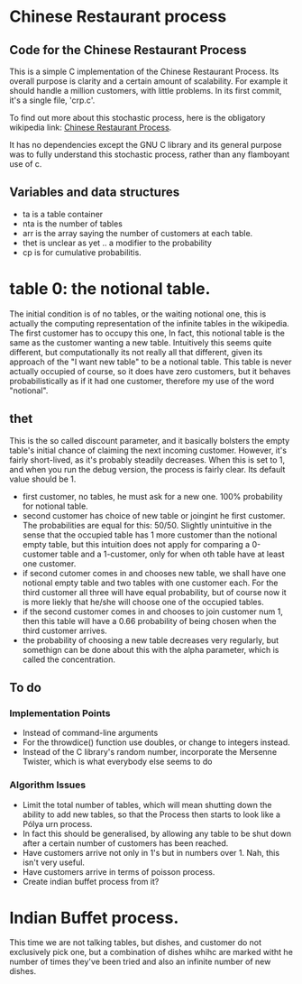 # Chinese Restaurant process

## Code for the Chinese Restaurant Process

This is a simple C implementation of the Chinese Restaurant Process. Its overall purpose is clarity and a certain amount of scalability. For example it should handle a million customers, with little problems. In its first commit, it's a single file, 'crp.c'.

To find out more about this stochastic process, here is the obligatory wikipedia link: [Chinese Restaurant Process](http://en.wikipedia.org/wiki/Chinese_restaurant_process).

It has no dependencies except the GNU C library and its general purpose was to fully understand this stochastic process, rather than any flamboyant use of c.

## Variables and data structures

* ta is a table container
* nta is the number of tables
* arr is the array saying the number of customers at each table.
* thet is unclear as yet .. a modifier to the probability
* cp is for cumulative probabilitis.

# table 0: the notional table.
The initial condition is of no tables, or the waiting notional one, this is actually the computing representation of the infinite tables in the wikipedia. The first customer has to occupy this one,
In fact, this notional table is the same as the customer wanting a new table. Intuitively this seems quite different, but computationally its not really all that different, given its approach of the "I want new table" to be a notional table. This table is never actually occupied of course, so it does have zero customers, but it behaves probabilistically as if it had one customer, therefore my use of the word "notional".

## thet
This is the so called discount parameter, and it basically bolsters the empty table's initial chance of claiming the next incoming customer. However, it's fairly short-lived, as it's probably steadily decreases. When this is set to 1, and when you run the debug version, the process is fairly clear. Its default value should be 1. 
* first customer, no tables, he must ask for a new one. 100% probability for notional table.
* second customer has choice of new table or joingint he first customer. The probabilities are equal for this: 50/50. Slightly unintuitive in the sense that the occupied table has 1 more customer than the notional empty table, but this intuition does not apply for comparing a 0-customer table and a 1-customer, only for when oth table have at least one customer.
* if second cutomer comes in and chooses new table, we shall have one notional empty table and two tables with one customer each. For the third customer all three will have equal probability, but of course now it is more liekly that he/she will choose one of the occupied tables.
* if the second customer comes in and chooses to join customer num 1, then this table will have a 0.66 probability of being chosen when the third customer arrives.
* the probability of choosing a new table decreases very regularly, but somethign can be done about this with the alpha parameter, which is called the concentration.

## To do

### Implementation Points
* Instead of command-line arguments
* For the throwdice() function use doubles, or change to integers instead.
* Instead of the C library's random number, incorporate the Mersenne Twister, which is what everybody else seems to do

### Algorithm Issues
* Limit the total number of tables, which will mean shutting down the ability to add new tables, so that the Process then starts to look like a Pólya urn process.
* In fact this should be generalised, by allowing any table to be shut down after a certain number of customers has been reached.
* Have customers arrive not only in 1's but in numbers over 1. Nah, this isn't very useful.
* Have customers arrive in terms of poisson process.
* Create indian buffet process from it?

# Indian Buffet process.
This time we are not talking tables, but dishes, and customer do not exclusively pick one, but a combination of dishes whihc are marked witht he number of times they've been tried and also an infinite number of new dishes.

